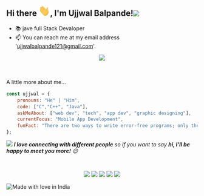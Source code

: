 <h2>Hi there <img src="https://raw.githubusercontent.com/ABSphreak/ABSphreak/master/gifs/Hi.gif" width="30px">, I'm Ujjwal Balpande!<img src="https://media.giphy.com/media/12oufCB0MyZ1Go/giphy.gif" width="50"></h2>

- 📚 jave full Stack Devaloper
- 📫 You can reach me at my email address 'ujjwalbalpande121@gmail.com'.


<p align="center">
<a href="https://github.com/ujjwalbalpande">
<img height="180em" src="https://github-readme-stats-eight-theta.vercel.app/api?username=ujjwalbalpande&show_icons=true&theme=nightowl&include_all_commits=true&count_private=true"/>
</a>
</p>
<br/>

A little more about me...  

```javascript
const ujjwal = {
    pronouns: "He" | "Him",
    code: ["C","C++", "Java"],
    askMeAbout: ["web dev", "tech", "app dev", "graphic designing"],
    currentFocus: "Mobile App Development",
    funFact: "There are two ways to write error-free programs; only the third one works"
};
```

<img src="https://media.giphy.com/media/LnQjpWaON8nhr21vNW/giphy.gif" width="60"> <em><b>I love connecting with different people</b> so if you want to say <b>hi, I'll be happy to meet you more!</b> 😊</em>

<br />

<p align="center">
 <img src="https://komarev.com/ghpvc/?username=ujjwalbalpande&style=flat-square"/>
 <img src="https://badges.pufler.dev/years/ujjwalbalpande"/>
 <img src="https://badges.pufler.dev/repos/ujjwalbalpande"/>
 <img src="https://badges.pufler.dev/commits/monthly/ujjwalbalpande"/>
 <img src="https://img.shields.io/badge/dynamic/json?logo=github&label=GitHub+Followers&labelColor=282c34&color=181717&query=%24.data.totalSubs&url=https%3A%2F%2Fapi.spencerwoo.com%2Fsubstats%2F%3Fsource%3Dgithub%26queryKey%ujjwalbalpande&longCache=true"/>
</p>

![Made with love in India](https://madewithlove.now.sh/in?heart=true&colorA=%23f5982e)
